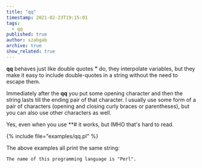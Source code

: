 ```yaml
---
title: "qq"
timestamp: 2021-02-23T19:15:01
tags:
  - qq
published: true
author: szabgab
archive: true
show_related: true
---
```



**qq** behaves just like double quotes **"** do, they interpolate variables, but they make it easy to include double-quotes in a string without the need to escape them.


Immediately after the **qq** you put some opening character and then the string lasts till the ending pair of that character.
I usually use some form of a pair of characters (opening and closing curly braces or parentheses), but you can also use other characters as well.

Yes, even when you use **#</h> it works, but IMHO that's hard to read.

{% include file="examples/qq.pl" %}

The above examples all print the same string:

```
The name of this programming language is "Perl".
```
